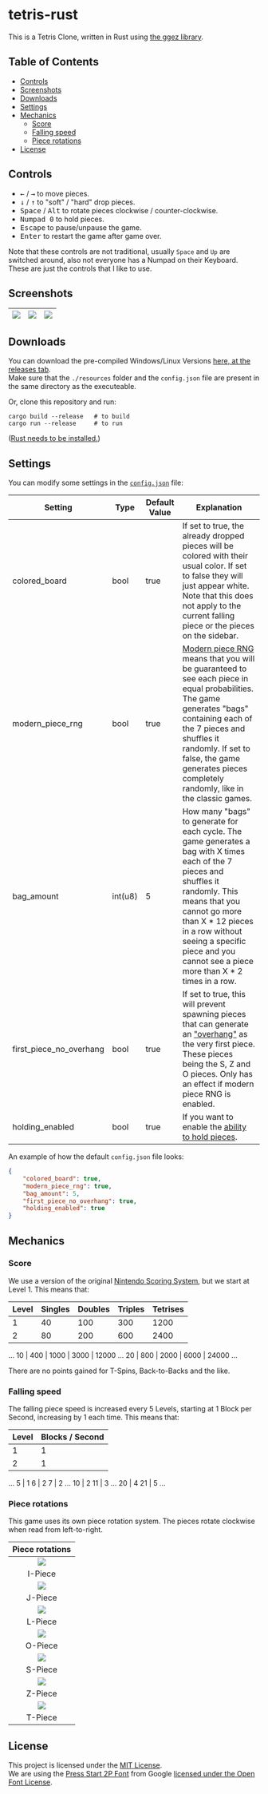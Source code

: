 # tetris-rust

This is a Tetris Clone, written in Rust using [the ggez library](https://github.com/ggez/ggez).  

## Table of Contents

- [Controls](#controls)
- [Screenshots](#screenshots)
- [Downloads](#downloads)
- [Settings](#settings)
- [Mechanics](#mechanics)
  - [Score](#score)
  - [Falling speed](#falling-speed)
  - [Piece rotations](#piece-rotations)
- [License](#license)

## Controls

- <kbd>←</kbd> / <kbd>→</kbd> to move pieces.
- <kbd>↓</kbd> / <kbd>↑</kbd> to "soft" / "hard" drop pieces.
- <kbd>Space</kbd> / <kbd>Alt</kbd> to rotate pieces clockwise / counter-clockwise.
- <kbd>Numpad 0</kbd> to hold pieces.
- <kbd>Escape</kbd> to pause/unpause the game.
- <kbd>Enter</kbd> to restart the game after game over.

Note that these controls are not traditional, usually `Space` and `Up` are switched around, also not everyone has a Numpad on their Keyboard. These are just the controls that I like to use.  

## Screenshots

![](https://i.imgur.com/kwl5utH.png) | ![](https://i.imgur.com/Xo2u0d8.png) | ![](https://i.imgur.com/tj4Kk73.png)
|:---:|:---:|:----:|

## Downloads

You can download the pre-compiled Windows/Linux Versions [here, at the releases tab](https://github.com/atomflunder/tetris-rust/releases).  
Make sure that the `./resources` folder and the `config.json` file are present in the same directory as the executeable.  

Or, clone this repository and run:

```
cargo build --release   # to build
cargo run --release     # to run
```

([Rust needs to be installed.](https://www.rust-lang.org/learn/get-started))

## Settings

You can modify some settings in the [`config.json`](./config.json) file:

| Setting | Type | Default Value | Explanation | 
|---|---|---|---|
| colored_board | bool | true | If set to true, the already dropped pieces will be colored with their usual color. If set to false they will just appear white. Note that this does not apply to the current falling piece or the pieces on the sidebar.
| modern_piece_rng | bool | true | [Modern piece RNG](https://tetris.wiki/Random_Generator) means that you will be guaranteed to see each piece in equal probabilities. The game generates "bags" containing each of the 7 pieces and shuffles it randomly. If set to false, the game generates pieces completely randomly, like in the classic games.
| bag_amount | int(u8) | 5 | How many "bags" to generate for each cycle. The game generates a bag with X times each of the 7 pieces and shuffles it randomly. This means that you cannot go more than X * 12 pieces in a row without seeing a specific piece and you cannot see a piece more than X * 2 times in a row.
| first_piece_no_overhang | bool | true | If set to true, this will prevent spawning pieces that can generate an ["overhang"](https://tetris.wiki/Glossary#O) as the very first piece. These pieces being the S, Z and O pieces. Only has an effect if modern piece RNG is enabled.
| holding_enabled | bool | true | If you want to enable the [ability to hold pieces](https://tetris.wiki/Hold_piece).

An example of how the default `config.json` file looks:

```json
{
    "colored_board": true,
    "modern_piece_rng": true,
    "bag_amount": 5,
    "first_piece_no_overhang": true,
    "holding_enabled": true
}
```

## Mechanics

### Score

We use a version of the original [Nintendo Scoring System](https://tetris.wiki/Scoring#Original_Nintendo_scoring_system), but we start at Level 1. This means that:

Level | Singles | Doubles | Triples | Tetrises
|---|---|---|---|---|
1 | 40 | 100 | 300 | 1200
2 | 80 | 200 | 600 | 2400
... 
10 | 400 | 1000 | 3000 | 12000
... 
20 | 800 | 2000 | 6000 | 24000
...

There are no points gained for T-Spins, Back-to-Backs and the like.

### Falling speed

The falling piece speed is increased every 5 Levels, starting at 1 Block per Second, increasing by 1 each time. This means that:

Level | Blocks / Second
|---|---|
1 | 1
2 | 1
... 
5 | 1
6 | 2
7 | 2
...
10 | 2
11 | 3
...
20 | 4
21 | 5
...

### Piece rotations

This game uses its own piece rotation system. The pieces rotate clockwise when read from left-to-right.

| Piece rotations |
|:---:|
| ![](https://i.imgur.com/eTjpg2J.png) |
| I-Piece |
| ![](https://i.imgur.com/CIppum0.png) |
| J-Piece |
| ![](https://i.imgur.com/TBRI7VH.png) |
| L-Piece |
| ![](https://i.imgur.com/FIvGC2F.png) |
| O-Piece |
| ![](https://i.imgur.com/NyRYCuk.png) |
| S-Piece |
| ![](https://i.imgur.com/5kHYW1g.png) |
| Z-Piece |
| ![](https://i.imgur.com/erG0vX7.png) |
| T-Piece |

## License

This project is licensed under the [MIT License](./LICENSE).  
We are using the [Press Start 2P Font](https://fonts.google.com/specimen/Press+Start+2P) from Google [licensed under the Open Font License](https://fonts.google.com/specimen/Press+Start+2P#license).  
